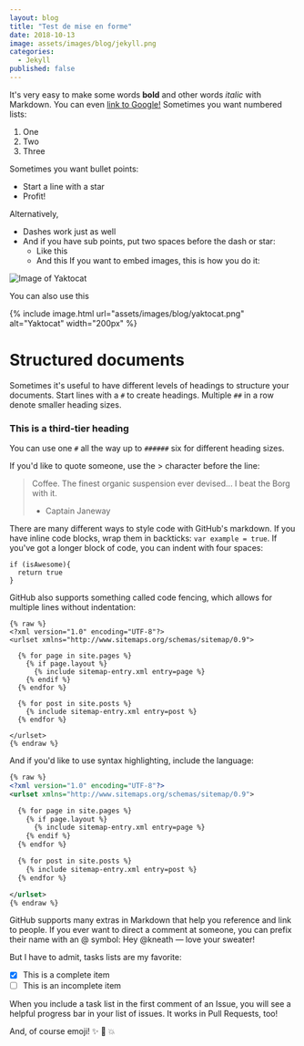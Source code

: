 ```yaml
---
layout: blog
title: "Test de mise en forme"
date: 2018-10-13
image: assets/images/blog/jekyll.png
categories:
  - Jekyll
published: false
---
```


It's very easy to make some words **bold** and other words *italic* with Markdown. You can even [link to Google!](http://google.com)
Sometimes you want numbered lists:

1. One
2. Two
3. Three

Sometimes you want bullet points:

* Start a line with a star
* Profit!

Alternatively,

- Dashes work just as well
- And if you have sub points, put two spaces before the dash or star:
  - Like this
  - And this
If you want to embed images, this is how you do it:

![Image of Yaktocat](https://octodex.github.com/images/yaktocat.png)

You can also use this

{% include image.html url="assets/images/blog/yaktocat.png" alt="Yaktocat" width="200px" %}

# Structured documents

Sometimes it's useful to have different levels of headings to structure your documents. Start lines with a `#` to create headings. Multiple `##` in a row denote smaller heading sizes.

### This is a third-tier heading

You can use one `#` all the way up to `######` six for different heading sizes.

If you'd like to quote someone, use the > character before the line:

> Coffee. The finest organic suspension ever devised... I beat the Borg with it.
> - Captain Janeway

There are many different ways to style code with GitHub's markdown. If you have inline code blocks, wrap them in backticks: `var example = true`.  If you've got a longer block of code, you can indent with four spaces:

    if (isAwesome){
      return true
    }

GitHub also supports something called code fencing, which allows for multiple lines without indentation:

```
{% raw %}
<?xml version="1.0" encoding="UTF-8"?>
<urlset xmlns="http://www.sitemaps.org/schemas/sitemap/0.9">

  {% for page in site.pages %}
    {% if page.layout %}
      {% include sitemap-entry.xml entry=page %}
    {% endif %}
  {% endfor %}

  {% for post in site.posts %}
    {% include sitemap-entry.xml entry=post %}
  {% endfor %}

</urlset>
{% endraw %}
```

And if you'd like to use syntax highlighting, include the language:

```xml
{% raw %}
<?xml version="1.0" encoding="UTF-8"?>
<urlset xmlns="http://www.sitemaps.org/schemas/sitemap/0.9">

  {% for page in site.pages %}
    {% if page.layout %}
      {% include sitemap-entry.xml entry=page %}
    {% endif %}
  {% endfor %}

  {% for post in site.posts %}
    {% include sitemap-entry.xml entry=post %}
  {% endfor %}

</urlset>
{% endraw %}
```
GitHub supports many extras in Markdown that help you reference and link to people. If you ever want to direct a comment at someone, you can prefix their name with an @ symbol: Hey @kneath — love your sweater!

But I have to admit, tasks lists are my favorite:

- [x] This is a complete item
- [ ] This is an incomplete item

When you include a task list in the first comment of an Issue, you will see a helpful progress bar in your list of issues. It works in Pull Requests, too!

And, of course emoji! :sparkles: :camel: :boom:
